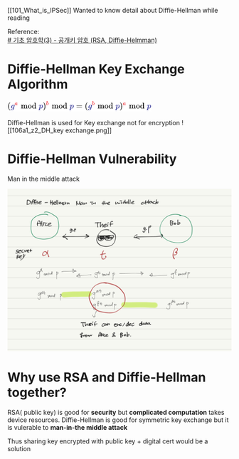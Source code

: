[[101_What_is_IPSec]] Wanted to know detail about Diffie-Hellman while reading

Reference:  
[# 기초 암호학(3) - 공개키 암호 (RSA, Diffie-Helmman)](https://developer-mac.tistory.com/76#:~:text=Diffie%2DHellman%EC%9D%80%20RSA%EC%B2%98%EB%9F%BC,DH%20%ED%94%84%EB%A1%9C%ED%86%A0%EC%BD%9C%EC%9D%B4%EB%9D%BC%EA%B3%A0%20%EB%B6%80%EB%A5%B8%EB%8B%A4)


# Diffie-Hellman Key Exchange Algorithm

![](106a1_z3_Theorem.png)

Diffie-Hellman is used for Key exchange not for encryption 
![[106a1_z2_DH_key exchange.png]]

# Diffie-Hellman Vulnerability 
Man in the middle attack 

![](106a1_z_DH_MIMattach.png)



# Why use RSA and Diffie-Hellman together?

RSA( public key) is good for **security**  but **complicated computation** takes device resources. 
Diffie-Hellman is good for symmetric key exchange but it is vulerable to **man-in-the middle attack**

Thus sharing key encrypted with public key + digital cert would be a solution 
